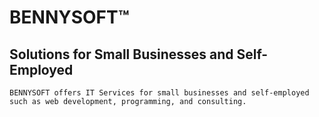# BENNYSOFT™
## Solutions for Small Businesses and Self-Employed
``BENNYSOFT offers IT Services for small businesses and self-employed such as web development, programming, and consulting.``
